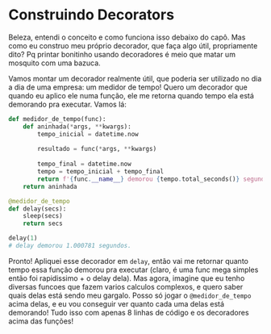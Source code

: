 # Construindo Decorators

Beleza, entendi o conceito e como funciona isso debaixo do capô. Mas como eu construo meu próprio decorador, que faça algo útil, propriamente dito? Pq printar bonitinho usando decoradores é meio que matar um mosquito com uma bazuca.

Vamos montar um decorador realmente útil, que poderia ser utilizado no dia a dia de uma empresa: um medidor de tempo! Quero um decorador que quando eu aplico ele numa função, ele me retorna quando tempo ela está demorando pra executar. Vamos lá:

```python
def medidor_de_tempo(func):
    def aninhada(*args, **kwargs):
        tempo_inicial = datetime.now
        
        resultado = func(*args, **kwargs)
        
        tempo_final = datetime.now
        tempo = tempo_inicial + tempo_final
        return f'{func.__name__} demorou {tempo.total_seconds()} segundos.'
    return aninhada

@medidor_de_tempo
def delay(secs):
    sleep(secs)
    return secs

delay(1)
# delay demorou 1.000781 segundos.
```

Pronto! Apliquei esse decorador em `delay`, então vai me retornar quanto tempo essa função demorou pra executar (claro, é uma func mega simples então foi rapidissimo + o delay dela). Mas agora, imagine que eu tenho diversas funcoes que fazem varios calculos complexos, e quero saber quais delas está sendo meu gargalo. Posso só jogar o `@medidor_de_tempo` acima delas, e eu vou conseguir ver quanto cada uma delas está demorando! Tudo isso com apenas 8 linhas de código e os decoradores acima das funções!
